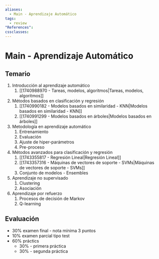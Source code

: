 ```yaml
---
aliases:
  - Main - Aprendizaje Automático
tags:
  - review
"References":
cssclasses:
---
```

# Main - Aprendizaje Automático

## Temario

1. Introducción al aprendizaje automático
	1. [[1740988970 - Tareas, modelos, algoritmos|Tareas, modelos, algoritmos]]
2. Métodos basados en clasificación y regresión
	1. [[1740990182 - Modelos basados en similaridad - KNN|Modelos basados en similaridad - KNN]]
	2. [[1740991299 - Modelos basados en árboles|Modelos basados en árboles]]
3. Metodología en aprendizaje automático
	1. Entrenamiento
	2. Evaluación
	3. Ajuste de hiper-parámetros
	4. Pre-proceso
4. Métodos avanzados para clasificación y regresión
	1. [[1743355817 - Regresión Lineal|Regresión Lineal]]
	2. [[1743357316 - Máquinas de vectores de soporte - SVMs|Máquinas de vectores de soporte - SVMs]]
	3. Conjunto de modelos - Ensembles
5. Aprendizaje no supervisado
	1. Clustering
	2. Asociación
6. Aprendizaje por refuerzo
	1. Procesos de decisión de Markov
	2. Q-learning

## Evaluación

- 30% examen final - nota mínima 3 puntos
- 10% examen parcial tipo test
- 60% práctics
	- 30% - primera práctica
	- 30% - segunda práctica
